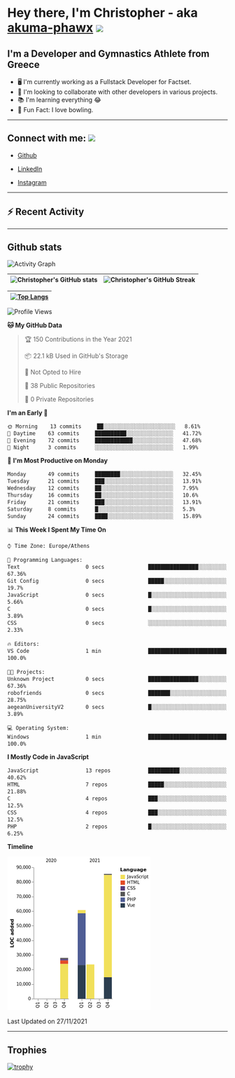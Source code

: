 # Hey there, I'm Christopher - aka [akuma-phawx](https://github.com/akuma-phawx) <img src = "https://raw.githubusercontent.com/MartinHeinz/MartinHeinz/master/wave.gif" width = 50px>

## I'm a Developer and Gymnastics Athlete from Greece

- 🖥️ I'm currently working as a Fullstack Developer for Factset.
- 🤲 I'm looking to collaborate with other developers in various projects.
- 📚 I'm learning everything 😂
- 🎳 Fun Fact: I love bowling.

---

## Connect with me: <img src='https://raw.githubusercontent.com/ShahriarShafin/ShahriarShafin/main/Assets/handshake.gif' width="100px">

- [Github](https://github.com/akuma-phawx)

- [LinkedIn](https://www.linkedin.com/in/christopher-vradis-3b9a68151/)

- [Instagram](https://www.instagram.com/chris.vrd_sw/)

---

## ⚡ Recent Activity

<!--START_SECTION:activity-->
<!--END_SECTION:activity-->

---

## Github stats

![Activity Graph](https://activity-graph.herokuapp.com/graph?username=akuma-phawx&theme=dracula)

| ![Christopher's GitHub stats](https://github-readme-stats.vercel.app/api?username=akuma-phawx&show_icons=true&theme=dracula) | ![Christopher's GitHub Streak](https://github-readme-streak-stats.herokuapp.com/?user=akuma-phawx&theme=dracula) |
| ---------------------------------------------------------------------------------------------------------------------------- | ---------------------------------------------------------------------------------------------------------------- |

| [![Top Langs](https://github-readme-stats.vercel.app/api/top-langs/?username=akuma-phawx&show_icons=true&theme=radical)](https://github.com/akuma-phawx/github-readme-stats) |
| ---------------------------------------------------------------------------------------------------------------------------------------------------------------------------- |

<!--START_SECTION:waka-->
![Profile Views](http://img.shields.io/badge/Profile%20Views-0-blue)

**🐱 My GitHub Data** 

> 🏆 150 Contributions in the Year 2021
 > 
> 📦 22.1 kB Used in GitHub's Storage 
 > 
> 🚫 Not Opted to Hire
 > 
> 📜 38 Public Repositories 
 > 
> 🔑 0 Private Repositories  
 > 
**I'm an Early 🐤** 

```text
🌞 Morning    13 commits     ██░░░░░░░░░░░░░░░░░░░░░░░   8.61% 
🌆 Daytime    63 commits     ██████████░░░░░░░░░░░░░░░   41.72% 
🌃 Evening    72 commits     ████████████░░░░░░░░░░░░░   47.68% 
🌙 Night      3 commits      ░░░░░░░░░░░░░░░░░░░░░░░░░   1.99%

```
📅 **I'm Most Productive on Monday** 

```text
Monday       49 commits     ████████░░░░░░░░░░░░░░░░░   32.45% 
Tuesday      21 commits     ███░░░░░░░░░░░░░░░░░░░░░░   13.91% 
Wednesday    12 commits     ██░░░░░░░░░░░░░░░░░░░░░░░   7.95% 
Thursday     16 commits     ██░░░░░░░░░░░░░░░░░░░░░░░   10.6% 
Friday       21 commits     ███░░░░░░░░░░░░░░░░░░░░░░   13.91% 
Saturday     8 commits      █░░░░░░░░░░░░░░░░░░░░░░░░   5.3% 
Sunday       24 commits     ████░░░░░░░░░░░░░░░░░░░░░   15.89%

```


📊 **This Week I Spent My Time On** 

```text
⌚︎ Time Zone: Europe/Athens

💬 Programming Languages: 
Text                     0 secs              ████████████████░░░░░░░░░   67.36% 
Git Config               0 secs              █████░░░░░░░░░░░░░░░░░░░░   19.7% 
JavaScript               0 secs              █░░░░░░░░░░░░░░░░░░░░░░░░   5.66% 
C                        0 secs              █░░░░░░░░░░░░░░░░░░░░░░░░   3.89% 
CSS                      0 secs              ░░░░░░░░░░░░░░░░░░░░░░░░░   2.33%

🔥 Editors: 
VS Code                  1 min               █████████████████████████   100.0%

🐱‍💻 Projects: 
Unknown Project          0 secs              ████████████████░░░░░░░░░   67.36% 
robofriends              0 secs              ███████░░░░░░░░░░░░░░░░░░   28.75% 
aegeanUniversityV2       0 secs              █░░░░░░░░░░░░░░░░░░░░░░░░   3.89%

💻 Operating System: 
Windows                  1 min               █████████████████████████   100.0%

```

**I Mostly Code in JavaScript** 

```text
JavaScript               13 repos            ██████████░░░░░░░░░░░░░░░   40.62% 
HTML                     7 repos             █████░░░░░░░░░░░░░░░░░░░░   21.88% 
C                        4 repos             ███░░░░░░░░░░░░░░░░░░░░░░   12.5% 
CSS                      4 repos             ███░░░░░░░░░░░░░░░░░░░░░░   12.5% 
PHP                      2 repos             █░░░░░░░░░░░░░░░░░░░░░░░░   6.25%

```


**Timeline**

![Chart not found](https://raw.githubusercontent.com/akuma-phawx/akuma-phawx/main/charts/bar_graph.png) 


 Last Updated on 27/11/2021
<!--END_SECTION:waka-->

---

## Trophies

[![trophy](https://github-profile-trophy.vercel.app/?username=akuma-phawx&theme=onedark)](https://github.com/ryo-ma/github-profile-trophy)
